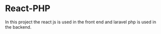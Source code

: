# React-PHP
In this project the react js is used in the front end and laravel php is used in the backend.

